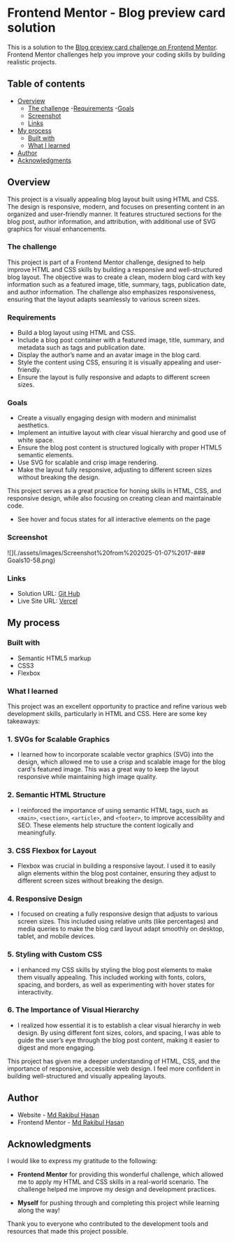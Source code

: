 # Frontend Mentor - Blog preview card solution

This is a solution to the [Blog preview card challenge on Frontend Mentor](https://www.frontendmentor.io/challenges/blog-preview-card-ckPaj01IcS). Frontend Mentor challenges help you improve your coding skills by building realistic projects. 

## Table of contents

- [Overview](#overview)
  - [The challenge](#the-challenge)
  -[Requirements](#Requirements)
  -[Goals](#Goals)
  - [Screenshot](#screenshot)
  - [Links](#links)
- [My process](#my-process)
  - [Built with](#built-with)
  - [What I learned](#what-i-learned)
- [Author](#author)
- [Acknowledgments](#acknowledgments)


## Overview
This project is a visually appealing blog layout built using HTML and CSS. The design is responsive, modern, and focuses on presenting content in an organized and user-friendly manner. It features structured sections for the blog post, author information, and attribution, with additional use of SVG graphics for visual enhancements.

### The challenge
This project is part of a Frontend Mentor challenge, designed to help improve HTML and CSS skills by building a responsive and well-structured blog layout. The objective was to create a clean, modern blog card with key information such as a featured image, title, summary, tags, publication date, and author information. The challenge also emphasizes responsiveness, ensuring that the layout adapts seamlessly to various screen sizes.


### Requirements
- Build a blog layout using HTML and CSS.
- Include a blog post container with a featured image, title, summary, and metadata such as tags and publication date.
- Display the author’s name and an avatar image in the blog card.
- Style the content using CSS, ensuring it is visually appealing and user-friendly.
- Ensure the layout is fully responsive and adapts to different screen sizes.

### Goals

- Create a visually engaging design with modern and minimalist aesthetics.
- Implement an intuitive layout with clear visual hierarchy and good use of white space.
- Ensure the blog post content is structured logically with proper HTML5 semantic elements.
- Use SVG for scalable and crisp image rendering.
- Make the layout fully responsive, adjusting to different screen sizes without breaking the design.

This project serves as a great practice for honing skills in HTML, CSS, and responsive design, while also focusing on creating clean and maintainable code.   


- See hover and focus states for all interactive elements on the page

### Screenshot

![](./assets/images/Screenshot%20from%202025-01-07%2017-### Goals10-58.png)


### Links

- Solution URL: [Git Hub](https://github.com/rakib-hasan-78/blog-preview-card-main)
- Live Site URL: [Vercel](https://blog-preview-card-main-green.vercel.app/)

## My process

### Built with

- Semantic HTML5 markup
- CSS3
- Flexbox


### What I learned

This project was an excellent opportunity to practice and refine various web development skills, particularly in HTML and CSS. Here are some key takeaways:

### 1. **SVGs for Scalable Graphics**
   - I learned how to incorporate scalable vector graphics (SVG) into the design, which allowed me to use a crisp and scalable image for the blog card's featured image. This was a great way to keep the layout responsive while maintaining high image quality.

### 2. **Semantic HTML Structure**
   - I reinforced the importance of using semantic HTML tags, such as `<main>`, `<section>`, `<article>`, and `<footer>`, to improve accessibility and SEO. These elements help structure the content logically and meaningfully.

### 3. **CSS Flexbox for Layout**
   - Flexbox was crucial in building a responsive layout. I used it to easily align elements within the blog post container, ensuring they adjust to different screen sizes without breaking the design.

### 4. **Responsive Design**
   - I focused on creating a fully responsive design that adjusts to various screen sizes. This included using relative units (like percentages) and media queries to make the blog card layout adapt smoothly on desktop, tablet, and mobile devices.

### 5. **Styling with Custom CSS**
   - I enhanced my CSS skills by styling the blog post elements to make them visually appealing. This included working with fonts, colors, spacing, and borders, as well as experimenting with hover states for interactivity.

### 6. **The Importance of Visual Hierarchy**
   - I realized how essential it is to establish a clear visual hierarchy in web design. By using different font sizes, colors, and spacing, I was able to guide the user’s eye through the blog post content, making it easier to digest and more engaging.

This project has given me a deeper understanding of HTML, CSS, and the importance of responsive, accessible web design. I feel more confident in building well-structured and visually appealing layouts.




## Author

- Website - [Md Rakibul Hasan](https://github.com/rakib-hasan-78)
- Frontend Mentor - [Md Rakibul Hasan](https://www.frontendmentor.io/profile/rakib-hasan-78)


## Acknowledgments


I would like to express my gratitude to the following:

- **Frontend Mentor** for providing this wonderful challenge, which allowed me to apply my HTML and CSS skills in a real-world scenario. The challenge helped me improve my design and development practices.
  

- **Myself** for pushing through and completing this project while learning along the way!

Thank you to everyone who contributed to the development tools and resources that made this project possible.

